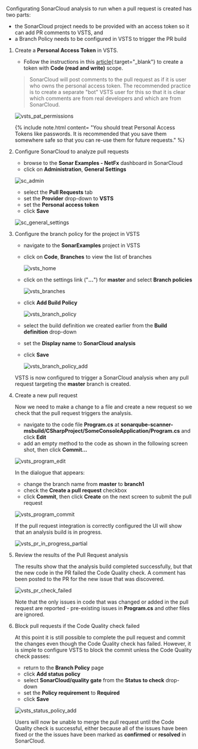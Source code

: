  Configurating SonarCloud analysis to run when a pull request is created has two parts:
   - the SonarCloud project needs to be provided with an access token so it can add PR comments to VSTS, and
   - a Branch Policy needs to be configured in VSTS to trigger the PR build

1. Create a **Personal Access Token** in VSTS.

   - Follow the instructions in this [article](https://docs.microsoft.com/en-us/vsts/accounts/use-personal-access-tokens-to-authenticate){:target="_blank"} to create a token with **Code (read and write)** scope.

    > SonarCloud will post comments to the pull request as if it is user who owns the personal access token. The recommended practice is to create a separate "bot" VSTS user for this so that it is clear which comments are from real developers and which are from SonarCloud.
   
   ![vsts_pat_permissions](../images/ex3/vsts_pat_permissions.png)

    {% include note.html content= "You should treat Personal Access Tokens like passwords. It is recommended that you save them somewhere safe so that you can re-use them for future requests." %}

1. Configure SonarCloud to analyze pull requests

   - browse to the **Sonar Examples - NetFx** dashboard in SonarCloud
   - click on **Administration**, **General Settings**
   
   ![sc_admin](../images/ex3/sc_admin.png)

   - select the **Pull Requests** tab
   - set the **Provider** drop-down to **VSTS**
   - set the **Personal access token**
   - click **Save**

   ![sc_general_settings](../images/ex3/sc_general_settings.png)

1. Configure the branch policy for the project in VSTS

   - navigate to the **SonarExamples** project in VSTS
   - click on **Code**, **Branches** to view the list of branches

      ![vsts_home](../images/ex3/vsts_home.png)

   - click on the settings link ("**...**") for **master** and select **Branch policies**

      ![vsts_branches](../images/ex3/vsts_branches.png)

   - click **Add Build Policy**

      ![vsts_branch_policy](../images/ex3/vsts_branch_policy.png)

   - select the build definition we created earlier from the **Build definition** drop-down
   - set the **Display name** to **SonarCloud analysis**
   - click **Save**

      ![vsts_branch_policy_add](../images/ex3/vsts_branch_policy_add.png)

   VSTS is now configured to trigger a SonarCloud analysis when any pull request targeting the **master** branch is created.

1. Create a new pull request
   
   Now we need to make a change to a file and create a new request so we check that the pull request triggers the analysis.

   - navigate to the code file **Program.cs** at **sonarqube-scanner-msbuild/CSharpProject/SomeConsoleApplication/Program.cs** and click **Edit**
   - add an empty method to the code as shown in the following screen shot, then click **Commit...**

   ![vsts_program_edit](../images/ex3/vsts_program_edit.png)

   In the dialogue that appears:
   - change the branch name from **master** to **branch1**
   - check the **Create a pull request** checkbox
   - click **Commit**, then click **Create** on the next screen to submit the pull request

   ![vsts_program_commit](../images/ex3/vsts_program_commit.png)
   
   If the pull request integration is correctly configured the UI will show that an analysis build is in progress.
   
   ![vsts_pr_in_progress_partial](../images/ex3/vsts_pr_in_progress_partial.png)

1. Review the results of the Pull Request analysis

   The results show that the analysis build completed successfully, but that the new code in the PR failed the Code Quality check.
   A comment has been posted to the PR for the new issue that was discovered.

   ![vsts_pr_check_failed](../images/ex3/vsts_pr_check_failed.png)

   Note that the only issues in code that was changed or added in the pull request are reported - pre-existing issues in **Program.cs** and other files are ignored.

1. Block pull requests if the Code Quality check failed

   At this point it is still possible to complete the pull request and commit the changes even though the Code Quality check has failed.
   However, it is simple to configure VSTS to block the commit unless the Code Quality check passes:
   - return to the **Branch Policy** page
   - click **Add status policy**
   - select **SonarCloud/quality gate** from the **Status to check** drop-down
   - set the **Policy requirement** to **Required**
   - click **Save**

   ![vsts_status_policy_add](../images/ex3/vsts_status_policy_add.png)

   Users will now be unable to merge the pull request until the Code Quality check is successful, either because all of the issues have been fixed or the the issues have been marked as **confirmed** or **resolved** in SonarCloud.
